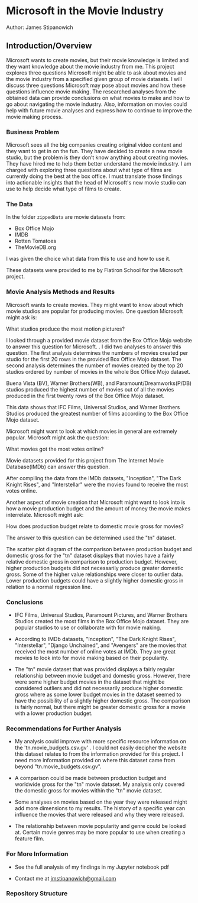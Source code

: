 # Microsoft in the Movie Industry


Author: James Stipanowich

## Introduction/Overview

Microsoft wants to create movies, but their movie knowledge is limited and they want knowledge about the movie industry from me. This project explores three questions Microsoft might be able to ask about movies and the movie industry from a specified given group of movie datasets. I will discuss three questions Microsoft may pose about movies and how these questions influence movie making. The researched analyses from the obtained data can provide conclusions on what movies to make and how to go about navigating the movie industry. Also, information on movies could help with future movie analyses and express how to continue to improve the movie making process.

### Business Problem

Microsoft sees all the big companies creating original video content and they want to get in on the fun. They have decided to create a new movie studio, but the problem is they don’t know anything about creating movies. They have hired me to help them better understand the movie industry. I am charged with exploring three questions about what type of films are currently doing the best at the box office. I must translate those findings into actionable insights that the head of Microsoft's new movie studio can use to help decide what type of films to create.

### The Data

In the folder `zippedData` are movie datasets from:

* Box Office Mojo
* IMDB
* Rotten Tomatoes
* TheMovieDB.org

I was given the choice what data from this to use and how to use it.

These datasets were provided to me by Flatiron School for the Microsoft project.

### Movie Analysis Methods and Results

Microsoft wants to create movies. They might want to know about which movie studios are popular for producing movies. One question Microsoft might ask is:

What studios produce the most motion pictures?

I looked through a provided movie dataset from the Box Office Mojo website to answer this question for Microsoft. . I did two analyses to answer this question. The first analysis determines the numbers of movies created per studio for the first 20 rows in the provided Box Office Mojo dataset. The second analysis determines the number of movies created by the top 20 studios ordered by number of movies in the whole Box Office Mojo dataset. 



Buena Vista (BV), Warner Brothers(WB), and Paramount/Dreamworks(P/DB) studios produced the highest number of movies out of all the movies produced in the first twenty rows of the Box Office Mojo dataset.



This data shows that IFC Films, Universal Studios, and Warner Brothers Studios produced the greatest number of films according to the Box Office Mojo dataset.

Microsoft might want to look at which movies in general are extremely popular. Microsoft might ask the question:

What movies got the most votes online?

Movie datasets provided for this project from The Internet Movie Database(IMDb) can answer this question.



After compiling the data from the IMDb datasets, "Inception", "The Dark Knight Rises", and "Interstellar" were the movies found to receive the most votes online.

Another aspect of movie creation that Microsoft might want to look into is how a movie production budget and the amount of money the movie makes interrelate. Microsoft might ask:

How does production budget relate to domestic movie gross for movies?

The answer to this question can be determined used the "tn" dataset. 



The scatter plot diagram of the comparison between production budget and domestic gross for the "tn" dataset displays that movies have a fairly relative domestic gross in comparison to production budget. However, higher production budgets did not necessarily produce greater domestic gross. Some of the higher value relationships were closer to outlier data. Lower production budgets could have a slightly higher domestic gross in relation to a normal regression line.

### Conclusions

- IFC Films, Universal Studios, Paramount Pictures, and Warner Brothers Studios created the most films in the Box Office Mojo dataset. They are popular studios to use or collaborate with for movie making.

- According to IMDb datasets, "Inception", "The Dark Knight Rises", "Interstellar", "Django Unchained", and "Avengers" are the movies that received the most number of online votes at IMDb.  They are great movies to look into for movie making based on their popularity.

- The "tn" movie dataset that was provided displays a fairly regular relationship between movie budget and domestic gross.  However, there were some higher budget movies in the dataset that might be considered outliers and did not necessarily produce higher domestic gross where as some lower budget movies in the dataset seemed to have the possibility of a slightly higher domestic gross.  The comparison is fairly normal, but there might be greater domestic gross for a movie with a lower production budget.

### Recommendations for Further Analysis

- My analysis could improve with more specific resource information on the 'tn.movie_budgets.csv.gv' . I could not easily decipher the website this dataset relates to from the information provided for this project. I need more information provided on where this dataset came from beyond "tn.movie_budgets.csv.gv".

- A comparison could be made between production budget and worldwide gross for the "tn" movie dataset.  My analysis only covered the domestic gross for movies within the "tn" movie dataset. 

- Some analyses on movies based on the year they were released might add more dimensions to my results. The history of a specific year can influence the movies that were released and why they were released.

- The relationship between movie popularity and genre could be looked at. Certain movie genres may be more popular to use when creating a feature film.

### For More Information

- See the full analysis of my findings in my Jupyter notebook pdf

- Contact me at jmstipanowich@gmail.com

### Repository Structure

